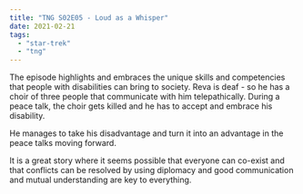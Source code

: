 ```yaml
---
title: "TNG S02E05 - Loud as a Whisper"
date: 2021-02-21
tags:
  - "star-trek"
  - "tng"
---
```


The episode highlights and embraces the unique skills and competencies that people with disabilities can bring to society. Reva is deaf - so he has a choir of three people that communicate with him telepathically. During a peace talk, the choir gets killed and he has to accept and embrace his disability.

He manages to take his disadvantage and turn it into an advantage in the peace talks moving forward.

It is a great story where it seems possible that everyone can co-exist and that conflicts can be resolved by using diplomacy and good communication and mutual understanding are key to everything.
